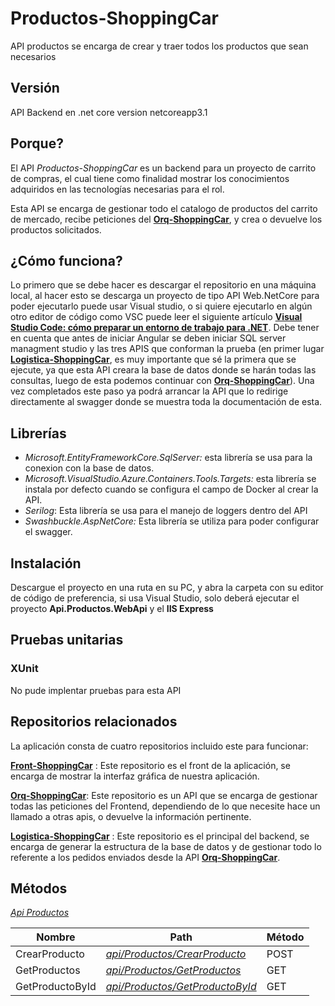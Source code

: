 # Productos-ShoppingCar
API productos se encarga de crear y traer todos los productos que sean necesarios 

## Versión
API Backend en .net core version netcoreapp3.1


## Porque?


El API *Productos-ShoppingCar* es un backend para un proyecto de carrito de compras, el cual tiene como finalidad mostrar los conocimientos adquiridos en las tecnologías necesarias para el rol.


Esta API se encarga de gestionar todo el catalogo de productos del carrito de mercado, recibe peticiones del [**Orq-ShoppingCar**](https://github.com/juliankgp/Orq-ShoppingCar), y crea o devuelve los productos solicitados. 


## ¿Cómo funciona?
Lo primero que se debe hacer es descargar el repositorio en una máquina local, al hacer esto se descarga un proyecto de tipo API Web.NetCore para poder ejecutarlo puede usar Visual studio, o si quiere ejecutarlo en algún otro editor de código como VSC puede leer el siguiente artículo [**Visual Studio Code: cómo preparar un entorno de trabajo para .NET**](https://www.campusmvp.es/recursos/post/visual-studio-code-como-preparar-un-entorno-de-trabajo-para-net-core.aspx). Debe tener en cuenta que antes de iniciar Angular se deben iniciar SQL server managment studio y las tres APIS que conforman la prueba (en primer lugar [**Logistica-ShoppingCar**](https://github.com/juliankgp/Logistica-ShoppingCar), es muy importante que sé la primera que se ejecute, ya que esta API creara la base de datos donde se harán todas las consultas, luego de esta podemos continuar con [**Orq-ShoppingCar**](https://github.com/juliankgp/Orq-ShoppingCar)). Una vez completados este paso ya podrá arrancar la API que lo redirige directamente al swagger donde se muestra toda la documentación de esta. 



## Librerías


- *Microsoft.EntityFrameworkCore.SqlServer:* esta librería se usa para la conexion con la base de datos.
- *Microsoft.VisualStudio.Azure.Containers.Tools.Targets:* esta librería se instala por defecto cuando se configura el campo de Docker al crear la API.
- *Serilog*: Esta librería se usa para el manejo de loggers dentro del API
- *Swashbuckle.AspNetCore:* Esta librería se utiliza para poder  configurar el swagger.





## Instalación

Descargue el proyecto en una ruta en su PC, y abra la carpeta con su editor de código de preferencia, si usa Visual Studio, solo deberá ejecutar el proyecto **Api.Productos.WebApi** y el **IIS Express**


## Pruebas unitarias 
### XUnit
No pude implentar pruebas para esta API 


## Repositorios relacionados

La aplicación consta de cuatro repositorios incluido este  para funcionar:

[**Front-ShoppingCar**](https://github.com/juliankgp/Front-ShoppingCar) : Este repositorio es el front de la aplicación, se encarga de mostrar la interfaz gráfica de nuestra aplicación.

[**Orq-ShoppingCar**](https://github.com/juliankgp/Orq-ShoppingCar): Este repositorio es un API que se encarga de gestionar todas las peticiones del Frontend, dependiendo de lo que necesite hace un llamado a otras apis, o devuelve la información pertinente. 

[**Logistica-ShoppingCar**](https://github.com/juliankgp/Logistica-ShoppingCar) : Este repositorio es el principal del backend, se encarga de generar la estructura de la base de datos y de gestionar todo lo referente a los pedidos enviados desde la API [**Orq-ShoppingCar**](https://github.com/juliankgp/Orq-ShoppingCar).

## Métodos



[*Api Productos*](https://github.com/juliankgp/Productos-ShoppingCar)

| Nombre | Path | Método |
| ------ | ------ |-------|
| CrearProducto  | [*api/Productos/CrearProducto*](https://github.com/juliankgp/Productos-ShoppingCar)| POST |
| GetProductos |[*api/Productos/GetProductos*](https://github.com/juliankgp/Productos-ShoppingCar) |GET|
| GetProductoById | [*api/Productos/GetProductoById*](https://github.com/juliankgp/Productos-ShoppingCar) |GET|
